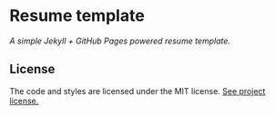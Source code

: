 # Resume template

*A simple Jekyll + GitHub Pages powered resume template.*

## License

The code and styles are licensed under the MIT license. [See project license.](LICENSE) 
